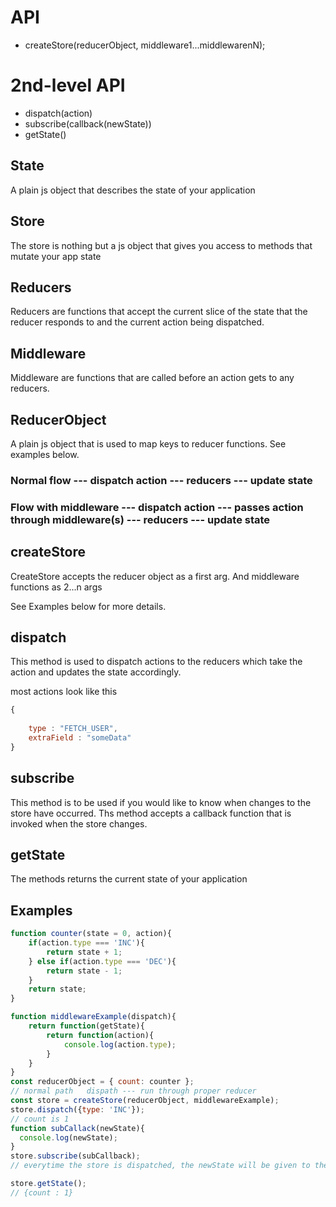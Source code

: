 # API

* createStore(reducerObject, middleware1...middlewarenN);

# 2nd-level API
* dispatch(action)
* subscribe(callback(newState))
* getState()

## State

A plain js object that describes the state of your application

## Store

The store is nothing but a js object that gives you access to methods that mutate your app state

## Reducers

Reducers are functions that accept the current slice of the state that the reducer responds to and the current action being dispatched.

## Middleware

Middleware are functions that are called before an action gets to any reducers.

## ReducerObject

A plain js object that is used to map keys to reducer functions. See examples below.

### Normal flow  --- dispatch action --- reducers --- update state
### Flow with middleware  --- dispatch action --- passes action through middleware(s) --- reducers --- update state

## createStore

CreateStore accepts the reducer object as a first arg. And middleware functions as 2...n args

See Examples below for more details.

## dispatch

This method is used to dispatch actions to the reducers which take the action and updates
the state accordingly.

most actions look like this
```javascript
{
    
    type : "FETCH_USER",
    extraField : "someData"
}
```

## subscribe

This method is to be used if you would like to know when changes to the store have occurred. Ths method accepts
a callback function that is invoked when the store changes.

## getState

The methods returns the current state of your application

## Examples

```javascript
function counter(state = 0, action){
    if(action.type === 'INC'){
        return state + 1;
    } else if(action.type === 'DEC'){
        return state - 1;
    }
    return state;
}

function middlewareExample(dispatch){
    return function(getState){
        return function(action){
            console.log(action.type);
        }
    }
}
const reducerObject = { count: counter };
// normal path   dispath --- run through proper reducer
const store = createStore(reducerObject, middlewareExample);
store.dispatch({type: 'INC'});
// count is 1
function subCallack(newState){
  console.log(newState);   
}
store.subscribe(subCallback);
// everytime the store is dispatched, the newState will be given to the callback and logged

store.getState();
// {count : 1}


```